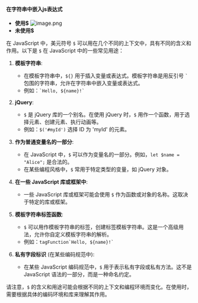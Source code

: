 #### 在字符串中嵌入js表达式
- **使用$**
![image.png](https://iili.io/JYWrPI9.png)
- **未使用$**

在 JavaScript 中，美元符号 `$` 可以用在几个不同的上下文中，具有不同的含义和作用。以下是 `$` 在 JavaScript 中的一些常见用途：

1. **模板字符串**:
   - 在模板字符串中，`${}` 用于插入变量或表达式。模板字符串是用反引号 `` ` `` 包围的字符串，允许在字符串中嵌入变量或表达式。
   - 例如：`` `Hello, ${name}!` ``

2. **jQuery**:
   - `$` 是 jQuery 库的一个别名。在使用 jQuery 时，`$` 用作一个函数，用于选择元素、创建元素、执行动画等。
   - 例如：`$('#myId')` 选择 ID 为 'myId' 的元素。

3. **作为普通变量名的一部分**:
   - 在 JavaScript 中，`$` 可以作为变量名的一部分。例如，`let $name = "Alice";` 是合法的。
   - 在某些编程风格中，`$` 常用于特定类型的变量，如 jQuery 对象。

4. **在一些 JavaScript 库或框架中**:
   - 一些 JavaScript 库或框架可能会使用 `$` 作为函数或对象的名称。这取决于特定的库或框架。

5. **模板字符串标签函数**:
   - `$` 可以用作模板字符串的标签，创建标签模板字符串。这是一个高级用法，允许你自定义模板字符串的解析。
   - 例如：`` tagFunction`Hello, ${name}!` ``

6. **私有字段标识** (在某些编码规范中):
   - 在某些 JavaScript 编码规范中，`$` 用于表示私有字段或私有方法。这不是 JavaScript 语法的一部分，而是一种命名约定。

请注意，`$` 的含义和用途可能会根据不同的上下文和编程环境而变化。在使用时，需要根据具体的编码环境和库来理解其作用。